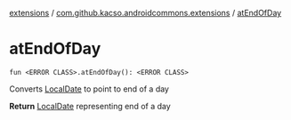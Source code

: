 [extensions](../index.md) / [com.github.kacso.androidcommons.extensions](index.md) / [atEndOfDay](.)

# atEndOfDay

`fun <ERROR CLASS>.atEndOfDay(): <ERROR CLASS>`

Converts [LocalDate](#) to point to end of a day

**Return**
[LocalDate](#) representing end of a day

